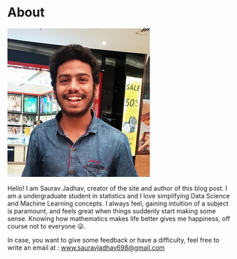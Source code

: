 # About
![](/images/profile_1.jpg)

Hello! I am Saurav Jadhav, creator of the site and author of this blog post. I am a undergraduate student in statistics and I love simplifying Data Science and Machine Learning concepts. I always feel, gaining intuition of a subject is paramount, and feels great when things suddenly start making some sense. Knowing how mathematics makes life better gives me happiness, off course not to everyone :stuck_out_tongue_winking_eye:. 

In case, you want to give some feedback or have a difficulty, feel free to write an email at : www.sauravjadhav698@gmail.com  

